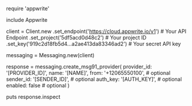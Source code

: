 require 'appwrite'

include Appwrite

client = Client.new
    .set_endpoint('https://cloud.appwrite.io/v1') # Your API Endpoint
    .set_project('5df5acd0d48c2') # Your project ID
    .set_key('919c2d18fb5d4...a2ae413da83346ad2') # Your secret API key

messaging = Messaging.new(client)

response = messaging.create_msg91_provider(
    provider_id: '[PROVIDER_ID]',
    name: '[NAME]',
    from: '+12065550100', # optional
    sender_id: '[SENDER_ID]', # optional
    auth_key: '[AUTH_KEY]', # optional
    enabled: false # optional
)

puts response.inspect
